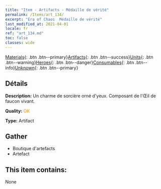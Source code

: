 ```yaml
---
title: "Item - Artifacts - Médaille de vérité"
permalink: /Items/art_134/
excerpt: "Era of Chaos  Médaille de vérité"
last_modified_at: 2021-04-01
locale: fr
ref: "art_134.md"
toc: false
classes: wide
---
```

 [Materials](/fr/Items/){: .btn .btn--primary}[Artifacts](/fr/Items/Artifacts/){: .btn .btn--success}[Units](/fr/Items/Units/){: .btn .btn--warning}[Heroes](/fr/Items/Heroes/){: .btn .btn--danger}[Consumables](/fr/Items/Consumables/){: .btn .btn--info}[Unknown](/fr/Items/Unknown/){: .btn .btn--primary}

## Détails
 **Description:** Un charme de sorcière orné d'yeux. Composant de l'Œil de faucon vivant.

 **Quality:** <span style="color: #FF8C00">OK</span>

 **Type:** Artifact

## Gather

*    Boutique d'artefacts 
*    Artefact 

## This item contains:

  None

